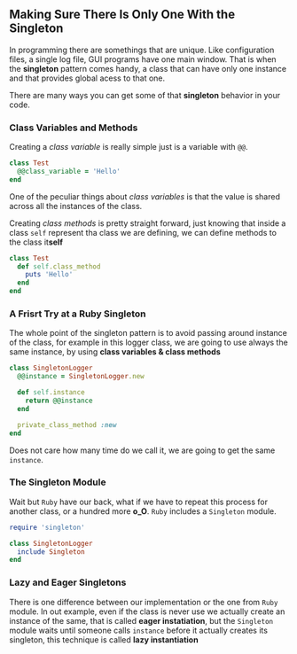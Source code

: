 ## Making Sure There Is Only One With the Singleton

In programming there are somethings that are unique. Like configuration files, a single log
file, GUI programs have one main window.
That is when the **singleton** pattern comes handy, a class that can have only one instance and that provides global acess to that one.

There are many ways you can get some of that **singleton** behavior in your code.

### Class Variables and Methods

Creating a *class variable* is really simple just is a variable with `@@`.
```ruby
class Test
  @@class_variable = 'Hello'
end
```
One of the peculiar things about *class variables* is that the value is shared across all the instances of the class.

Creating *class methods* is pretty straight forward, just knowing that inside a class `self` represent tha class we are defining, we can define methods to the class it**self**
```ruby
class Test
  def self.class_method
    puts 'Hello'
  end
end
```
### A Frisrt Try at a Ruby Singleton

The whole point of the singleton pattern is to avoid passing around instance of the class, for example in this logger class, we are going to use always the same instance, by using **class variables & class methods**
```ruby
class SingletonLogger
  @@instance = SingletonLogger.new

  def self.instance
    return @@instance
  end

  private_class_method :new
end
```
Does not care how many time do we call it, we are going to get the same `instance`.

### The Singleton Module

Wait but `Ruby` have our back, what if we have to repeat this process for another class, or a hundred more **o_O**.
`Ruby` includes a `Singleton` module.
```ruby
require 'singleton'

class SingletonLogger
  include Singleton
end
```

### Lazy and Eager Singletons

There is one difference between our implementation or the one from `Ruby` module.
In out example, even if the class is never use we actually create an instance of the same, that is called **eager instatiation**, but the `Singleton` module waits until someone calls `instance` before it actually creates its singleton, this technique is called **lazy instantiation**


